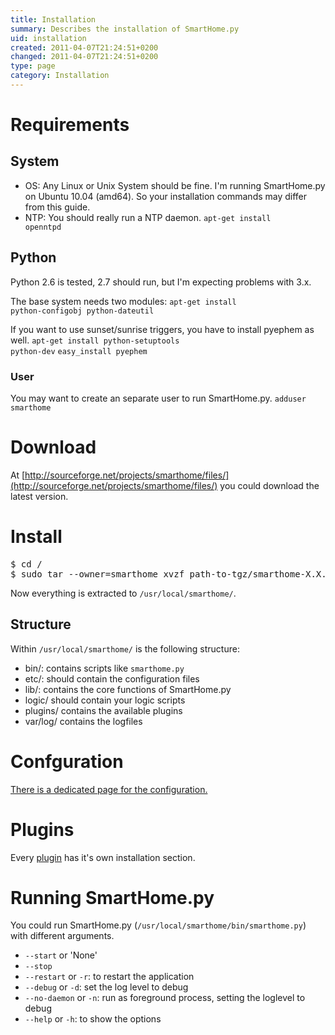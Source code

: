 ```yaml
---
title: Installation
summary: Describes the installation of SmartHome.py
uid: installation
created: 2011-04-07T21:24:51+0200
changed: 2011-04-07T21:24:51+0200
type: page
category: Installation
---
```


Requirements
============

System
------

* OS: Any Linux or Unix System should be fine. I'm running SmartHome.py on Ubuntu 10.04 (amd64). So your installation commands may differ from this guide.
* NTP: You should really run a NTP daemon. <code>apt-get install openntpd</code>

Python
------
Python 2.6 is tested, 2.7 should run, but I'm expecting problems with 3.x.

The base system needs two modules:
<code>apt-get install python-configobj python-dateutil</code>

If you want to use sunset/sunrise triggers, you have to install pyephem as well.
<code>apt-get install python-setuptools python-dev</code>
<code>easy_install pyephem</code>

### User
You may want to create an separate user to run SmartHome.py. <code>adduser smarthome</code>

Download
========
At [http://sourceforge.net/projects/smarthome/files/](http://sourceforge.net/projects/smarthome/files/) you could download the latest version.

Install
=======
<pre>$ cd /
$ sudo tar --owner=smarthome xvzf path-to-tgz/smarthome-X.X.tgz
</pre>
Now everything is extracted to <code>/usr/local/smarthome/</code>.

Structure
---------
Within <code>/usr/local/smarthome/</code> is the following structure:

 * bin/: contains scripts like <code>smarthome.py</code>
 * etc/: should contain the configuration files
 * lib/: contains the core functions of SmartHome.py
 * logic/ should contain your logic scripts
 * plugins/ contains the available plugins
 * var/log/ contains the logfiles

Confguration
============
[There is a dedicated page for the configuration.](/config/)

Plugins
=======
Every [plugin](/plugins/) has it's own  installation section.

Running SmartHome.py
====================
You could run SmartHome.py (`/usr/local/smarthome/bin/smarthome.py`) with different arguments.

* `--start` or 'None'
* `--stop`
* `--restart` or `-r`: to restart the application
* `--debug` or `-d`: set the log level to debug
* `--no-daemon` or `-n`: run as foreground process, setting the loglevel to debug
* `--help` or `-h`: to show the options

